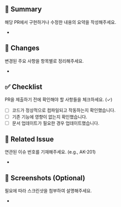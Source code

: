 ## 📌 Summary
해당 PR에서 구현하거나 수정한 내용의 요약을 작성해주세요.

- 

## 📝 Changes
변경된 주요 사항을 항목별로 정리해주세요.

- 

## ✅ Checklist
PR을 제출하기 전에 확인해야 할 사항들을 체크하세요. (✓)

- [ ] 코드가 정상적으로 컴파일되고 작동하는지 확인했습니다.
- [ ] 기존 기능에 영향이 없는지 확인했습니다.
- [ ] 문서 업데이트가 필요한 경우 업데이트했습니다.

## 🔗 Related Issue
연관된 이슈 번호를 기재해주세요. (e.g., AK-201)

- 

## 📸 Screenshots (Optional)
필요에 따라 스크린샷을 첨부하여 설명해주세요.

- 